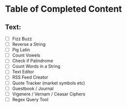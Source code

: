 # Table of Completed Content

Text:
-----

- [ ] Fizz Buzz
- [ ] Reverse a String
- [ ] Pig Latin
- [ ] Count Vowels
- [ ] Check if Palindrome
- [ ] Count Words in a String
- [ ] Text Editor
- [ ] RSS Feed Creator
- [ ] Quote Tracker (market symbols etc)
- [ ] Guestbook / Journal
- [ ] Vigenere / Vernam / Ceasar Ciphers
- [ ] Regex Query Tool
